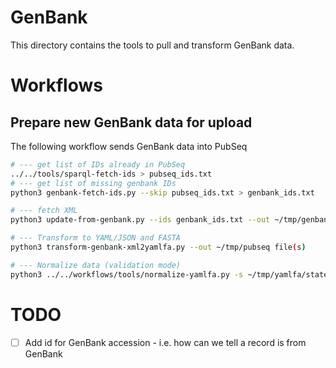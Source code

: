 # GenBank

This directory contains the tools to pull and transform
GenBank data.

# Workflows

## Prepare new GenBank data for upload

The following workflow sends GenBank data into PubSeq

```sh
# --- get list of IDs already in PubSeq
../../tools/sparql-fetch-ids > pubseq_ids.txt
# --- get list of missing genbank IDs
python3 genbank-fetch-ids.py --skip pubseq_ids.txt > genbank_ids.txt

# --- fetch XML
python3 update-from-genbank.py --ids genbank_ids.txt --out ~/tmp/genbank

# --- Transform to YAML/JSON and FASTA
python3 transform-genbank-xml2yamlfa.py --out ~/tmp/pubseq file(s)

# --- Normalize data (validation mode)
python3 ../../workflows/tools/normalize-yamlfa.py -s ~/tmp/yamlfa/state.json --species ncbi_host_species.csv --specimen specimen.csv --validate

```

# TODO

- [ ] Add id for GenBank accession - i.e. how can we tell a record is from GenBank
